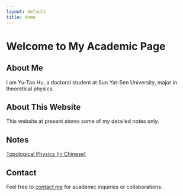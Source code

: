 ```yaml
---
layout: default
title: Home
---
```


# Welcome to My Academic Page

## About Me
I am Yu-Tao Hu, a doctoral student at Sun Yat-Sen University, major in theoretical physics. 

## About This Website
This website at present stores some of my detailed notes only.

## Notes
[Topological Physics (in Chinese)](/拓扑物理笔记.pdf)

## Contact
Feel free to [contact me](/contact/) for academic inquiries or collaborations.
